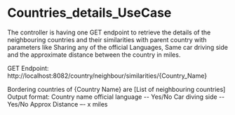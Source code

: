 # Countries_details_UseCase
The controller is having one GET endpoint to retrieve the details of the neighbouring countries and their similarities with parent country with parameters like Sharing any of the official Languages, Same car driving side and the approximate distance between the country in miles.

GET Endpoint: http://localhost:8082/country/neighbour/similarities/{Country_Name}

Bordering countries of {Country Name} are [List of neighbouring countries]
Output format:
Country name
official language -- Yes/No
Car diving side -- Yes/No
Approx Distance –- x miles
